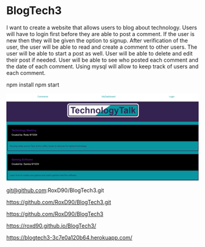 # BlogTech3

I want to create a website that allows users to blog about technology. Users will have to login first before they are able to post a comment. If the user is new then they will be given the option to signup. After verification of the user, the user will be able to read and create a comment to other users. The user will be able to start a post as well. User will be able to delete and edit their post if needed. User will be able to see who posted each comment and the date of each comment. Using mysql will allow to keep track of users and each comment. 

npm install
npm start

![blog site](image.png)

git@github.com:RoxD90/BlogTech3.git

https://github.com/RoxD90/BlogTech3.git

https://github.com/RoxD90/BlogTech3

https://roxd90.github.io/BlogTech3/

https://blogtech3-3c7e0a120b64.herokuapp.com/





